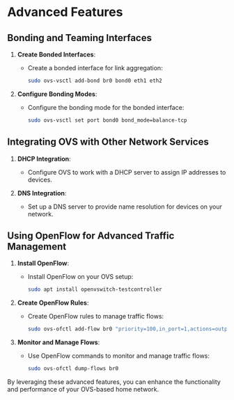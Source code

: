 # Advanced Features

## Bonding and Teaming Interfaces

1. **Create Bonded Interfaces**:
   - Create a bonded interface for link aggregation:
     ```bash
     sudo ovs-vsctl add-bond br0 bond0 eth1 eth2
     ```

2. **Configure Bonding Modes**:
   - Configure the bonding mode for the bonded interface:
     ```bash
     sudo ovs-vsctl set port bond0 bond_mode=balance-tcp
     ```

## Integrating OVS with Other Network Services

1. **DHCP Integration**:
   - Configure OVS to work with a DHCP server to assign IP addresses to devices.

2. **DNS Integration**:
   - Set up a DNS server to provide name resolution for devices on your network.

## Using OpenFlow for Advanced Traffic Management

1. **Install OpenFlow**:
   - Install OpenFlow on your OVS setup:
     ```bash
     sudo apt install openvswitch-testcontroller
     ```

2. **Create OpenFlow Rules**:
   - Create OpenFlow rules to manage traffic flows:
     ```bash
     sudo ovs-ofctl add-flow br0 "priority=100,in_port=1,actions=output:2"
     ```

3. **Monitor and Manage Flows**:
   - Use OpenFlow commands to monitor and manage traffic flows:
     ```bash
     sudo ovs-ofctl dump-flows br0
     ```

By leveraging these advanced features, you can enhance the functionality and performance of your OVS-based home network.

